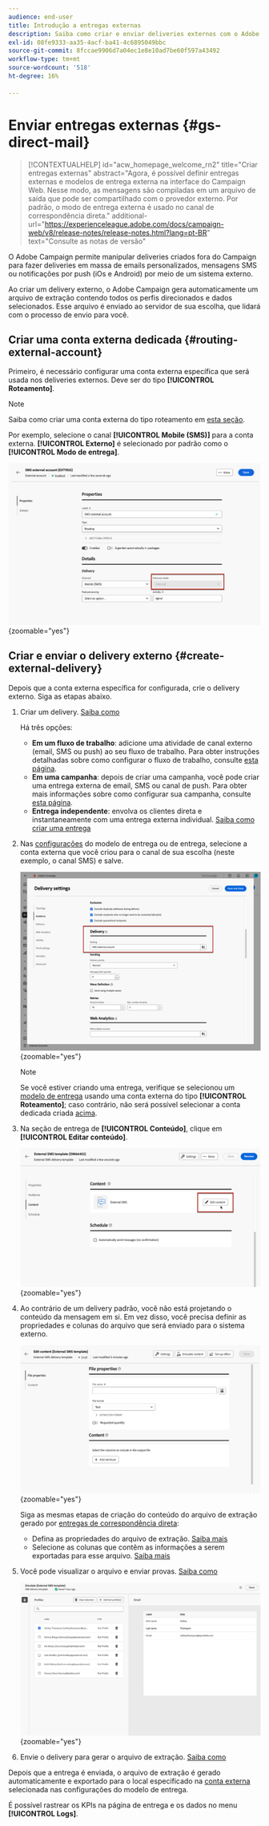 ```yaml
---
audience: end-user
title: Introdução a entregas externas
description: Saiba como criar e enviar deliveries externos com o Adobe Campaign Web
exl-id: 08fe9333-aa35-4acf-ba41-4c6895049bbc
source-git-commit: 8fccae9906d7a04ec1e8e10ad7be60f597a43492
workflow-type: tm+mt
source-wordcount: '518'
ht-degree: 16%

---
```


# Enviar entregas externas {#gs-direct-mail}

>[!CONTEXTUALHELP]
>id="acw_homepage_welcome_rn2"
>title="Criar entregas externas"
>abstract="Agora, é possível definir entregas externas e modelos de entrega externa na interface do Campaign Web. Nesse modo, as mensagens são compiladas em um arquivo de saída que pode ser compartilhado com o provedor externo. Por padrão, o modo de entrega externa é usado no canal de correspondência direta."
>additional-url="https://experienceleague.adobe.com/docs/campaign-web/v8/release-notes/release-notes.html?lang=pt-BR" text="Consulte as notas de versão"


O Adobe Campaign permite manipular deliveries criados fora do Campaign para fazer deliveries em massa de emails personalizados, mensagens SMS ou notificações por push (iOs e Android) por meio de um sistema externo.

<!--The supported channels are Email, Mobile (SMS), and Push (iOs and Android).-->

Ao criar um delivery externo, o Adobe Campaign gera automaticamente um arquivo de extração contendo todos os perfis direcionados e dados selecionados. Esse arquivo é enviado ao servidor de sua escolha, que lidará com o processo de envio para você.

## Criar uma conta externa dedicada {#routing-external-account}

Primeiro, é necessário configurar uma conta externa específica que será usada nos deliveries externos. Deve ser do tipo **[!UICONTROL Roteamento]**.

>[!NOTE]
>
>Saiba como criar uma conta externa do tipo roteamento em [esta seção](../administration/external-account.md#routing).

Por exemplo, selecione o canal **[!UICONTROL Mobile (SMS)]** para a conta externa. **[!UICONTROL Externo]** é selecionado por padrão como o **[!UICONTROL Modo de entrega]**.

![](../administration/assets/external-account-delivery-mode.png){zoomable="yes"}

## Criar e enviar o delivery externo {#create-external-delivery}

Depois que a conta externa específica for configurada, crie o delivery externo. Siga as etapas abaixo.

1. Criar um delivery. [Saiba como](create-deliveries.md)

   Há três opções:

   * **Em um fluxo de trabalho**: adicione uma atividade de canal externo (email, SMS ou push) ao seu fluxo de trabalho. Para obter instruções detalhadas sobre como configurar o fluxo de trabalho, consulte [esta página](../workflows/gs-workflow-creation.md).
   * **Em uma campanha**: depois de criar uma campanha, você pode criar uma entrega externa de email, SMS ou canal de push. Para obter mais informações sobre como configurar sua campanha, consulte [esta página](../campaigns/gs-campaigns.md).
   * **Entrega independente**: envolva os clientes direta e instantaneamente com uma entrega externa individual. [Saiba como criar uma entrega](../msg/gs-deliveries.md)

1. Nas [configurações](../advanced-settings/delivery-settings.md) do modelo de entrega ou de entrega, selecione a conta externa que você criou para o canal de sua escolha (neste exemplo, o canal SMS) e salve.

   ![](assets/external-delivery-routing.png){zoomable="yes"}

   >[!NOTE]
   >
   >Se você estiver criando uma entrega, verifique se selecionou um [modelo de entrega](delivery-template.md) usando uma conta externa do tipo **[!UICONTROL Roteamento]**; caso contrário, não será possível selecionar a conta dedicada criada [acima](#routing-external-account).

1. Na seção de entrega de **[!UICONTROL Conteúdo]**, clique em **[!UICONTROL Editar conteúdo]**.

   ![](assets/external-delivery-edit-content.png){zoomable="yes"}

1. Ao contrário de um delivery padrão, você não está projetando o conteúdo da mensagem em si. Em vez disso, você precisa definir as propriedades e colunas do arquivo que será enviado para o sistema externo.

   ![](assets/external-delivery-file-properties.png){zoomable="yes"}

   Siga as mesmas etapas de criação do conteúdo do arquivo de extração gerado por [entregas de correspondência direta](../direct-mail/content-direct-mail.md):

   * Defina as propriedades do arquivo de extração. [Saiba mais](../direct-mail/content-direct-mail.md#properties)
   * Selecione as colunas que contêm as informações a serem exportadas para esse arquivo. [Saiba mais](../direct-mail/content-direct-mail.md#content)

1. Você pode visualizar o arquivo e enviar provas<!--not in UI right now - to check-->. [Saiba como](../direct-mail/send-direct-mail.md#preview-dm)

   ![](assets/external-delivery-simulate.png){zoomable="yes"}

1. Envie o delivery para gerar o arquivo de extração. [Saiba como](../direct-mail/send-direct-mail.md#send-dm)

Depois que a entrega é enviada, o arquivo de extração é gerado automaticamente e exportado para o local especificado na [conta externa](../administration/external-account.md#create-ext-account) selecionada nas configurações do modelo de entrega.

É possível rastrear os KPIs na página de entrega e os dados no menu **[!UICONTROL Logs]**.
